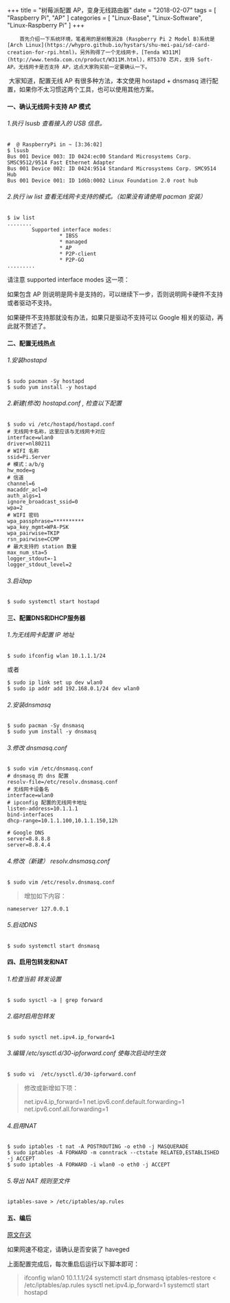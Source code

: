 +++
title = "树莓派配置 AP，变身无线路由器"
date = "2018-02-07"
tags = [ "Raspberry Pi", "AP" ]
categories = [
    "Linux-Base",
    "Linux-Software",
    "Linux-Raspberry Pi"
]
+++

		首先介绍一下系统环境，笔者用的是树莓派2B (Raspberry Pi 2 Model B)系统是 [Arch Linux](https://whypro.github.io/hystars/shu-mei-pai/sd-card-creation-for-rpi.html)。另外购得了一个无线网卡，[Tenda W311M](http://www.tenda.com.cn/product/W311M.html)，RT5370 芯片，支持 Soft-AP。无线网卡是否支持 AP，这点大家购买前一定要确认一下。

​	大家知道，配置无线 AP 有很多种方法，本文使用 hostapd + dnsmasq 进行配置，如果你不太习惯这两个工具，也可以使用其他方案。

#### 一、确认无线网卡支持 AP 模式

######  1.执行 lsusb 查看接入的 USB 信息。

```shell
#  @ RaspberryPi in ~ [3:36:02]
$ lsusb
Bus 001 Device 003: ID 0424:ec00 Standard Microsystems Corp. SMSC9512/9514 Fast Ethernet Adapter
Bus 001 Device 002: ID 0424:9514 Standard Microsystems Corp. SMC9514 Hub
Bus 001 Device 001: ID 1d6b:0002 Linux Foundation 2.0 root hub
```

###### 2.执行 iw list 查看无线网卡支持的模式。（如果没有请使用 pacman 安装）

```shell
$ iw list
........
        Supported interface modes:
                 * IBSS
                 * managed
                 * AP
                 * P2P-client
                 * P2P-GO
.........
```

请注意 supported interface modes 这一项：

如果包含 AP 则说明是网卡是支持的，可以继续下一步，否则说明网卡硬件不支持或者驱动不支持。

如果硬件不支持那就没有办法，如果只是驱动不支持可以 Google 相关的驱动，再此就不赘述了。

#### 二、配置无线热点

###### 1.安装hostapd

```shell
$ sudo pacman -Sy hostapd
$ sudo yum install -y hostapd
```

###### 2.新建(修改) hostapd.conf , 检查以下配置

```shell
$ sudo vi /etc/hostapd/hostapd.conf
# 无线网卡名称，这里应该与无线网卡对应
interface=wlan0
driver=nl80211
# WIFI 名称
ssid=Pi.Server
# 模式：a/b/g
hw_mode=g
# 信道
channel=6
macaddr_acl=0
auth_algs=1
ignore_broadcast_ssid=0
wpa=2
# WIFI 密码
wpa_passphrase=**********
wpa_key_mgmt=WPA-PSK
wpa_pairwise=TKIP
rsn_pairwise=CCMP
# 最大支持的 station 数量
max_num_sta=5
logger_stdout=-1
logger_stdout_level=2
```

###### 3.启动ap

```shell
$ sudo systemctl start hostapd
```

#### 三、配置DNS和DHCP服务器

###### 1.为无线网卡配置 IP 地址

```shell
$ sudo ifconfig wlan 10.1.1.1/24
```

或者

```shell
$ sudo ip link set up dev wlan0
$ sudo ip addr add 192.168.0.1/24 dev wlan0
```

###### 2.安装dnsmasq

```shell
$ sudo pacman -Sy dnsmasq
$ sudo yum install -y dnsmasq
```

###### 3.修改 dnsmasq.conf

```shell
$ sudo vim /etc/dnsmasq.conf
# dnsmasq 的 dns 配置
resolv-file=/etc/resolv.dnsmasq.conf
# 无线网卡设备名
interface=wlan0
# ipconfig 配置的无线网卡地址
listen-address=10.1.1.1
bind-interfaces
dhcp-range=10.1.1.100,10.1.1.150,12h

# Google DNS
server=8.8.8.8
server=8.8.4.4
```

###### 4.修改（新建） resolv.dnsmasq.conf 

```shell
$ sudo vim /etc/resolv.dnsmasq.conf
```

> 增加如下内容：

```shell 
nameserver 127.0.0.1
```

###### 5.启动DNS

```shell
$ sudo systemctl start dnsmasq
```

####  四、启用包转发和NAT

###### 1.检查当前 转发设置

```shell
$ sudo sysctl -a | grep forward
```

###### 2.临时启用包转发

```shell 
$ sudo sysctl net.ipv4.ip_forward=1
```

###### 3.编辑 /etc/sysctl.d/30-ipforward.conf 使每次启动时生效

```shell
$ sudo vi  /etc/sysctl.d/30-ipforward.conf 
```

> 修改或新增如下项：
>
> net.ipv4.ip_forward=1
> net.ipv6.conf.default.forwarding=1
> net.ipv6.conf.all.forwarding=1

###### 4.启用NAT

```shell
$ sudo iptables -t nat -A POSTROUTING -o eth0 -j MASQUERADE
$ sudo iptables -A FORWARD -m conntrack --ctstate RELATED,ESTABLISHED -j ACCEPT
$ sudo iptables -A FORWARD -i wlan0 -o eth0 -j ACCEPT
```

###### 5.导出 NAT 规则至文件

```shell
iptables-save > /etc/iptables/ap.rules
```

#### 五、编后

[原文在这](https://whypro.github.io/hystars/shu-mei-pai/raspberry-pi-soft-ap-config.html)

如果网速不稳定，请确认是否安装了 haveged

上面配置完成后，每次重启后运行以下脚本即可：

>ifconfig wlan0 10.1.1.1/24
>systemctl start dnsmasq
>iptables-restore < /etc/iptables/ap.rules
>sysctl net.ipv4.ip_forward=1
>systemctl start hostapd

